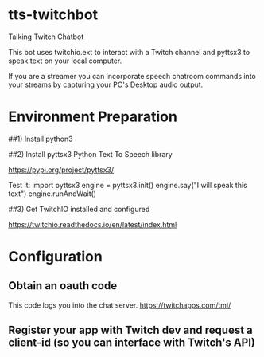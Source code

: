 # tts-twitchbot
 Talking Twitch Chatbot

 This bot uses twitchio.ext to interact with a Twitch channel and pyttsx3 to speak text on your local computer. 

 If you are a streamer you can incorporate speech chatroom commands into your streams by capturing your PC's Desktop audio output. 

# Environment Preparation
##1) Install python3

##2) Install pyttsx3 Python Text To Speech library

https://pypi.org/project/pyttsx3/

Test it:
import pyttsx3
engine = pyttsx3.init()
engine.say("I will speak this text")
engine.runAndWait()

##3) Get TwitchIO installed and configured

https://twitchio.readthedocs.io/en/latest/index.html

# Configuration

## Obtain an oauth code
This code logs you into the chat server. 
https://twitchapps.com/tmi/

## Register your app with Twitch dev and request a client-id (so you can interface with Twitch's API)
